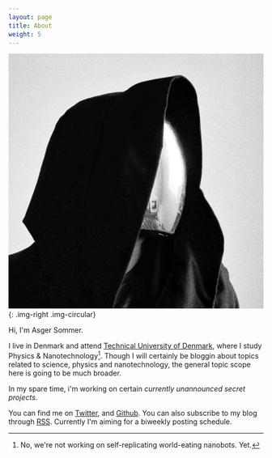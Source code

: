 ```yaml
---
layout: page
title: About
weight: 5
---
```


![test](/assets/me.jpg){: .img-right .img-circular}

Hi, I'm Asger Sommer.

I live in Denmark and attend [Technical University of Denmark][dtu], where I study Physics & Nanotechnology[^1]. Though I will certainly be bloggin about topics related to science, physics and nanotechnology, the general topic scope here is going to be much broader.

In my spare time, i'm working on certain *currently unannounced secret projects*.

You can find me on [Twitter](https://twitter.com/AsgerSommer), and [Github](https://github.com/AsgerSommer). 
You can also subscribe to my blog through [RSS](http://asgersommer.com/rss.xml). Currently I'm aiming for a biweekly posting schedule.

[dtu]: http://www.dtu.dk/

[^1]: No, we're not working on self-replicating world-eating nanobots. Yet.